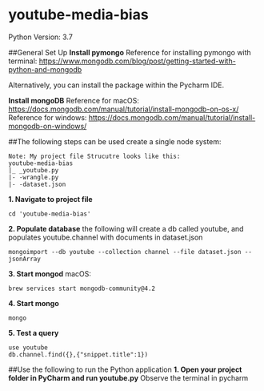 # youtube-media-bias
Python Version: 3.7

##General Set Up
**Install pymongo**
Reference for installing pymongo with terminal:
https://www.mongodb.com/blog/post/getting-started-with-python-and-mongodb

Alternatively, you can install the package within the Pycharm IDE.

**Install mongoDB**
Reference for macOS: https://docs.mongodb.com/manual/tutorial/install-mongodb-on-os-x/
Reference for windows: https://docs.mongodb.com/manual/tutorial/install-mongodb-on-windows/

##The following steps can be used create a single node system:
```
Note: My project file Strucutre looks like this:
youtube-media-bias
|_ _youtube.py
|- -wrangle.py
|- -dataset.json
```
**1. Navigate to project file**
```
cd 'youtube-media-bias'
```
**2. Populate database**
the following will create a db called youtube, and populates youtube.channel with documents in dataset.json
```
mongoimport --db youtube --collection channel --file dataset.json --jsonArray
```
**3. Start mongod**
macOS: 
```
brew services start mongodb-community@4.2
````
**4. Start mongo**
```
mongo
```
**5. Test a query**
```
use youtube
db.channel.find({},{"snippet.title":1})
```
##Use the following to run the Python application
**1. Open your project folder in PyCharm and run youtube.py**
Observe the terminal in pycharm

